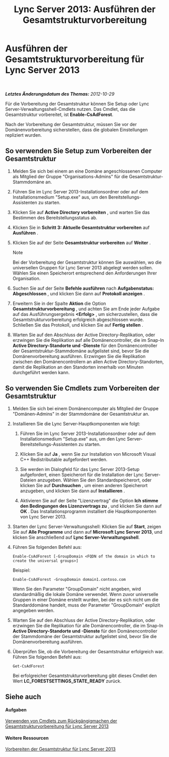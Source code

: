 ﻿---
title: 'Lync Server 2013: Ausführen der Gesamtstrukturvorbereitung'
TOCTitle: Ausführen der Gesamtstrukturvorbereitung
ms:assetid: 9d62f7be-bcfe-421d-8d8a-225567102a35
ms:mtpsurl: https://technet.microsoft.com/de-de/library/Gg412732(v=OCS.15)
ms:contentKeyID: 49294899
ms.date: 05/19/2016
mtps_version: v=OCS.15
ms.translationtype: HT
---

# Ausführen der Gesamtstrukturvorbereitung für Lync Server 2013

 

_**Letztes Änderungsdatum des Themas:** 2012-10-29_

Für die Vorbereitung der Gesamtstruktur können Sie Setup oder Lync Server-Verwaltungsshell-Cmdlets nutzen. Das Cmdlet, das die Gesamtstruktur vorbereitet, ist **Enable-CsAdForest**.

Nach der Vorbereitung der Gesamtstruktur, müssen Sie vor der Domänenvorbereitung sicherstellen, dass die globalen Einstellungen repliziert wurden.

## So verwenden Sie Setup zum Vorbereiten der Gesamtstruktur

1.  Melden Sie sich bei einem an eine Domäne angeschlossenen Computer als Mitglied der Gruppe "Organisations-Admins" für die Gesamtstruktur-Stammdomäne an.

2.  Führen Sie im Lync Server 2013-Installationsordner oder auf dem Installationsmedium "Setup.exe" aus, um den Bereitstellungs-Assistenten zu starten.

3.  Klicken Sie auf **Active Directory vorbereiten** , und warten Sie das Bestimmen des Bereitstellungsstatus ab.

4.  Klicken Sie in **Schritt 3: Aktuelle Gesamtstruktur vorbereiten** auf **Ausführen** .

5.  Klicken Sie auf der Seite **Gesamtstruktur vorbereiten** auf **Weiter** .
    

    > [!NOTE]
    > Bei der Vorbereitung der Gesamtstruktur können Sie auswählen, wo die universellen Gruppen für Lync Server 2013 abgelegt werden sollen. Wählen Sie einen Speicherort entsprechend den Anforderungen Ihrer Organisation.



6.  Suchen Sie auf der Seite **Befehle ausführen** nach **Aufgabenstatus: Abgeschlossen** , und klicken Sie dann auf **Protokoll anzeigen** .

7.  Erweitern Sie in der Spalte **Aktion** die Option **Gesamtstrukturvorbereitung** , und achten Sie am Ende jeder Aufgabe auf das Ausführungsergebnis **\<Erfolg\>** , um sicherzustellen, dass die Gesamtstrukturvorbereitung erfolgreich abgeschlossen wurde. Schließen Sie das Protokoll, und klicken Sie auf **Fertig stellen** .

8.  Warten Sie auf den Abschluss der Active Directory-Replikation, oder erzwingen Sie die Replikation auf alle Domänencontroller, die im Snap-In **Active Directory-Standorte und -Dienste** für den Domänencontroller der Gesamtstruktur-Stammdomäne aufgelistet sind, bevor Sie die Domänenvorbereitung ausführen. Erzwingen Sie die Replikation zwischen den Domänencontrollern an allen Active Directory-Standorten, damit die Replikation an den Standorten innerhalb von Minuten durchgeführt werden kann.

## So verwenden Sie Cmdlets zum Vorbereiten der Gesamtstruktur

1.  Melden Sie sich bei einem Domänencomputer als Mitglied der Gruppe "Domänen-Admins" in der Stammdomäne der Gesamtstruktur an.

2.  Installieren Sie die Lync Server-Hauptkomponenten wie folgt:
    
    1.  Führen Sie im Lync Server 2013-Installationsordner oder auf dem Installationsmedium "Setup.exe" aus, um den Lync Server-Bereitstellungs-Assistenten zu starten.
    
    2.  Klicken Sie auf **Ja** , wenn Sie zur Installation von Microsoft Visual C++ Redistributable aufgefordert werden.
    
    3.  Sie werden im Dialogfeld für das Lync Server 2013-Setup aufgefordert, einen Speicherort für die Installation der Lync Server-Dateien anzugeben. Wählen Sie den Standardspeicherort, oder klicken Sie auf **Durchsuchen** , um einen anderen Speicherort anzugeben, und klicken Sie dann auf **Installieren** .
    
    4.  Aktivieren Sie auf der Seite "Lizenzvertrag" die Option **Ich stimme den Bedingungen des Lizenzvertrags zu** , und klicken Sie dann auf **OK** . Das Installationsprogramm installiert die Hauptkomponenten von Lync Server 2013.

3.  Starten der Lync Server-Verwaltungsshell: Klicken Sie auf **Start**, zeigen Sie auf **Alle Programme** und dann auf **Microsoft Lync Server 2013**, und klicken Sie anschließend auf **Lync Server-Verwaltungsshell**.

4.  Führen Sie folgenden Befehl aus:
    
        Enable-CsAdForest [-GroupDomain <FQDN of the domain in which to create the universal groups>]
    
    Beispiel:
    
        Enable-CsAdForest -GroupDomain domain1.contoso.com 
    
    Wenn Sie den Parameter "GroupDomain" nicht angeben, wird standardmäßig die lokale Domäne verwendet. Wenn zuvor universelle Gruppen in einer Domäne erstellt wurden, bei der es sich nicht um die Standarddomäne handelt, muss der Parameter "GroupDomain" explizit angegeben werden.

5.  Warten Sie auf den Abschluss der Active Directory-Replikation, oder erzwingen Sie die Replikation für alle Domänencontroller, die im Snap-In **Active Directory-Standorte und -Dienste** für den Domänencontroller der Stammdomäne der Gesamtstruktur aufgelistet sind, bevor Sie die Domänenvorbereitung ausführen.

6.  Überprüfen Sie, ob die Vorbereitung der Gesamtstruktur erfolgreich war. Führen Sie folgenden Befehl aus:
    
        Get-CsAdForest 
    
    Bei erfolgreicher Gesamtstrukturvorbereitung gibt dieses Cmdlet den Wert **LC\_FORESTSETTINGS\_STATE\_READY** zurück.

## Siehe auch

#### Aufgaben

[Verwenden von Cmdlets zum Rückgängigmachen der Gesamtstrukturvorbereitung für Lync Server 2013](lync-server-2013-using-cmdlets-to-reverse-forest-preparation.md)  

#### Weitere Ressourcen

[Vorbereiten der Gesamtstruktur für Lync Server 2013](lync-server-2013-preparing-the-forest.md)

